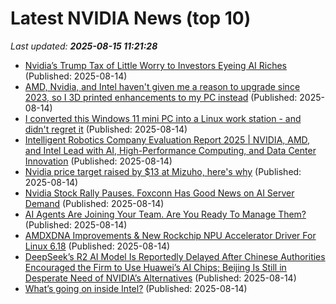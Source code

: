 # Latest NVIDIA News (top 10)
_Last updated: **2025-08-15 11:21:28**_

- [Nvidia’s Trump Tax of Little Worry to Investors Eyeing AI Riches](https://biztoc.com/x/52293300511dce4e) (Published: 2025-08-14)
- [AMD, Nvidia, and Intel haven't given me a reason to upgrade since 2023, so I 3D printed enhancements to my PC instead](https://www.tomshardware.com/desktops/amd-nvidia-and-intel-havent-given-me-a-reason-to-upgrade-since-2023-so-i-3d-printed-enhancements-to-my-pc-instead) (Published: 2025-08-14)
- [I converted this Windows 11 mini PC into a Linux work station - and didn't regret it](https://www.zdnet.com/article/i-converted-this-windows-11-mini-pc-into-a-linux-work-station-and-didnt-regret-it/) (Published: 2025-08-14)
- [Intelligent Robotics Company Evaluation Report 2025 | NVIDIA, AMD, and Intel Lead with AI, High-Performance Computing, and Data Center Innovation](https://www.globenewswire.com/news-release/2025/08/14/3133279/28124/en/Intelligent-Robotics-Company-Evaluation-Report-2025-NVIDIA-AMD-and-Intel-Lead-with-AI-High-Performance-Computing-and-Data-Center-Innovation.html) (Published: 2025-08-14)
- [Nvidia price target raised by $13 at Mizuho, here's why](https://thefly.com/permalinks/entry.php/id4183222/NVDA-Nvidia-price-target-raised-by--at-Mizuho-heres-why) (Published: 2025-08-14)
- [Nvidia Stock Rally Pauses. Foxconn Has Good News on AI Server Demand](https://biztoc.com/x/cc28a48cd6fee63d) (Published: 2025-08-14)
- [AI Agents Are Joining Your Team. Are You Ready To Manage Them?](https://www.forbes.com/sites/aytekintank/2025/08/14/ai-agents-are-joining-your-team-are-you-ready-to-manage-them/) (Published: 2025-08-14)
- [AMDXDNA Improvements & New Rockchip NPU Accelerator Driver For Linux 6.18](https://www.phoronix.com/news/DRM-Misc-Next-Linux-6.18) (Published: 2025-08-14)
- [DeepSeek’s R2 AI Model Is Reportedly Delayed After Chinese Authorities Encouraged the Firm to Use Huawei’s AI Chips; Beijing Is Still in Desperate Need of NVIDIA’s Alternatives](https://wccftech.com/deepseek-r2-ai-model-is-reportedly-delayed-after-chinese-authorities-encouraged-the-firm-to-use-huawei-ai-chips/) (Published: 2025-08-14)
- [What’s going on inside Intel?](https://www.computerweekly.com/news/366629333/Whats-going-on-inside-Intel) (Published: 2025-08-14)
